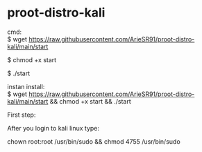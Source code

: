 # proot-distro-kali

cmd:\
$ wget https://raw.githubusercontent.com/ArieSR91/proot-distro-kali/main/start

$ chmod +x start

$ ./start



instan install:\
$ wget https://raw.githubusercontent.com/ArieSR91/proot-distro-kali/main/start && chmod +x start && ./start




First step:

After you login to kali linux type:

chown root:root /usr/bin/sudo && chmod 4755 /usr/bin/sudo
